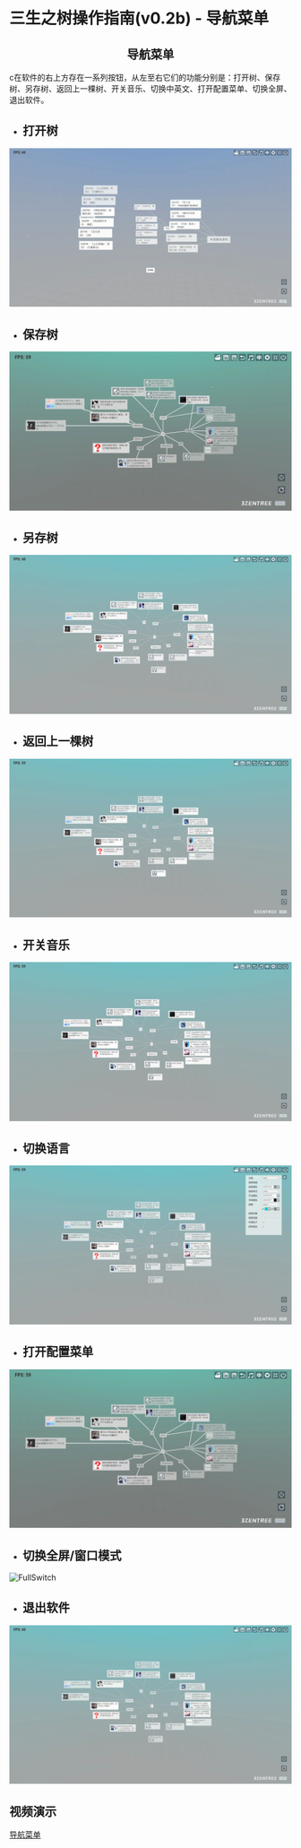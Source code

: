 # 三生之树操作指南(v0.2b) - 导航菜单

## <div style="text-align:center">导航菜单</div>

c在软件的右上方存在一系列按钮，从左至右它们的功能分别是：打开树、保存树、另存树、返回上一棵树、开关音乐、切换中英文、打开配置菜单、切换全屏、退出软件。

* ## 打开树
![OpenTree](images/NavigationMenu/OpenTree.gif)

* ## 保存树
![SaveTree](images/NavigationMenu/SaveTree.gif)

* ## 另存树
![SaveNewTree](images/NavigationMenu/SaveNewTree.gif)

* ## 返回上一棵树
![RturnLastTree](images/NavigationMenu/ReturnLastTree.gif)

* ## 开关音乐
![OpenMusic](images/NavigationMenu/OpenMusic.gif)

* ## 切换语言
![LanguageSwitch](images/NavigationMenu/LanguageSwitch.gif)

* ## 打开配置菜单
![OpenConfig](images/NavigationMenu/OpenConfig.gif)

* ## 切换全屏/窗口模式
![FullSwitch](images/NavigationMenu/FullSwitch.gif)

* ## 退出软件
![QuitTree](images/NavigationMenu/QuitTree.gif)
## 视频演示
<a href="https://www.bilibili.com/video/BV1uj411Q76r/?spm_id_from=333.337.search-card.all.click" target="_blank">导航菜单</a>
